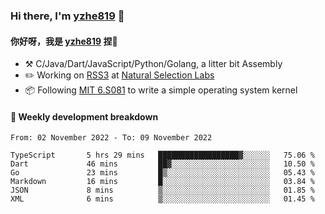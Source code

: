 ### Hi there, I'm [yzhe819](https://github.com/yzhe819) 👋

#### 你好呀，我是 [yzhe819](https://github.com/yzhe819) 捏👋

- :hammer_and_pick: C/Java/Dart/JavaScript/Python/Golang, a litter bit Assembly
- :pencil2: Working on [RSS3](https://github.com/NaturalSelectionLabs/RSS3) at [Natural Selection Labs](https://github.com/NaturalSelectionLabs)
- 📦 Following [MIT 6.S081](https://pdos.csail.mit.edu/6.S081/2020/) to write a simple operating system kernel



#### 📝 Weekly development breakdown

<!--START_SECTION:waka-->

```text
From: 02 November 2022 - To: 09 November 2022

TypeScript       5 hrs 29 mins   ██████████████████▓░░░░░░   75.06 %
Dart             46 mins         ██▓░░░░░░░░░░░░░░░░░░░░░░   10.50 %
Go               23 mins         █▒░░░░░░░░░░░░░░░░░░░░░░░   05.43 %
Markdown         16 mins         █░░░░░░░░░░░░░░░░░░░░░░░░   03.84 %
JSON             8 mins          ▒░░░░░░░░░░░░░░░░░░░░░░░░   01.85 %
XML              6 mins          ▒░░░░░░░░░░░░░░░░░░░░░░░░   01.45 %
```

<!--END_SECTION:waka-->



